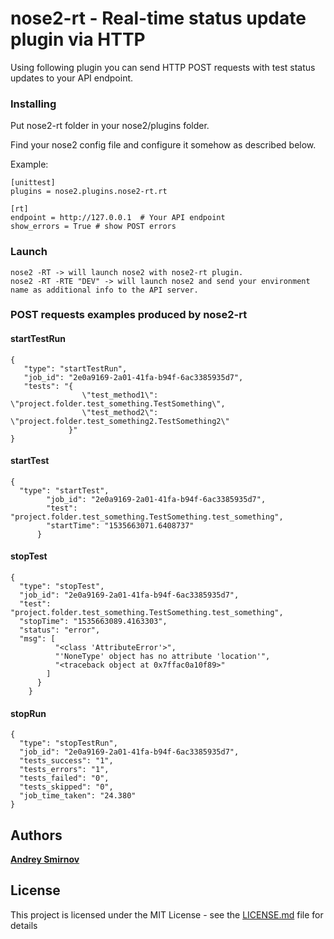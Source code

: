 # nose2-rt - Real-time status update plugin via HTTP

Using following plugin you can send HTTP POST requests with test status updates to your API endpoint.

### Installing

Put nose2-rt folder in your nose2/plugins folder.

Find your nose2 config file and configure it somehow as described below.

Example:

```
[unittest]
plugins = nose2.plugins.nose2-rt.rt

[rt]
endpoint = http://127.0.0.1  # Your API endpoint
show_errors = True # show POST errors
```
### Launch
```
nose2 -RT -> will launch nose2 with nose2-rt plugin.
nose2 -RT -RTE "DEV" -> will launch nose2 and send your environment name as additional info to the API server. 
```

### POST requests examples produced by nose2-rt

#### startTestRun
```
{
   "type": "startTestRun",
   "job_id": "2e0a9169-2a01-41fa-b94f-6ac3385935d7",
   "tests": "{
                \"test_method1\": \"project.folder.test_something.TestSomething\", 
                \"test_method2\": \"project.folder.test_something2.TestSomething2\"
             }"
}
```
#### startTest
```
{
  "type": "startTest",
        "job_id": "2e0a9169-2a01-41fa-b94f-6ac3385935d7",
        "test": "project.folder.test_something.TestSomething.test_something",
        "startTime": "1535663071.6408737"
      }
```
#### stopTest
```
{
  "type": "stopTest",
  "job_id": "2e0a9169-2a01-41fa-b94f-6ac3385935d7",
  "test": "project.folder.test_something.TestSomething.test_something",
  "stopTime": "1535663089.4163303",
  "status": "error",
  "msg": [
          "<class 'AttributeError'>",
          "'NoneType' object has no attribute 'location'",
          "<traceback object at 0x7ffac0a10f89>"
        ]
      }
    }
```
#### stopRun
```
{
  "type": "stopTestRun",
  "job_id": "2e0a9169-2a01-41fa-b94f-6ac3385935d7",
  "tests_success": "1",
  "tests_errors": "1",
  "tests_failed": "0",
  "tests_skipped": "0",
  "job_time_taken": "24.380"
}
```      

## Authors

[**Andrey Smirnov**](https://github.com/and-sm)

## License

This project is licensed under the MIT License - see the [LICENSE.md](LICENSE.md) file for details


